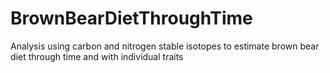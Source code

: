 # BrownBearDietThroughTime
Analysis using carbon and nitrogen stable isotopes to estimate brown bear diet through time and with individual traits
